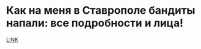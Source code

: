 # Как на меня в Ставрополе бандиты напали: все подробности и лица!



[LINK](https://varlamov.ru/2348936.html)